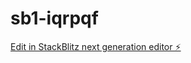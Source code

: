 # sb1-iqrpqf

[Edit in StackBlitz next generation editor ⚡️](https://stackblitz.com/~/github.com/BinuHlb/sb1-iqrpqf)